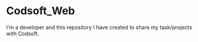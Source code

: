# Codsoft_Web
I'm a developer and this repository I have created to share my task/projects with Codsoft.
